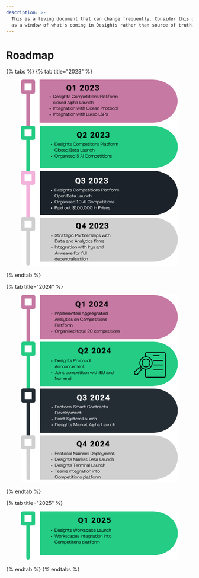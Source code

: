 ```yaml
---
description: >-
  This is a living document that can change frequently. Consider this document
  as a window of what's coming in Desights rather than source of truth.
---
```


# Roadmap

{% tabs %}
{% tab title="2023" %}
<figure><img src="../.gitbook/assets/Roadmap-2023.png" alt=""><figcaption></figcaption></figure>
{% endtab %}

{% tab title="2024" %}
<figure><img src="../.gitbook/assets/Roadmap-2024.png" alt=""><figcaption></figcaption></figure>
{% endtab %}

{% tab title="2025" %}
<figure><img src="../.gitbook/assets/Roadmap-2025.png" alt=""><figcaption></figcaption></figure>
{% endtab %}
{% endtabs %}
